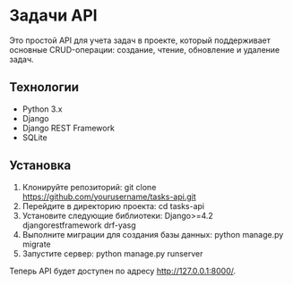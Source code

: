 # Задачи API

Это простой API для учета задач в проекте, который поддерживает основные CRUD-операции: создание, чтение, обновление и удаление задач.

## Технологии

- Python 3.x
- Django
- Django REST Framework
- SQLite

## Установка

1. Клонируйте репозиторий:
git clone https://github.com/yourusername/tasks-api.git
2. Перейдите в директорию проекта:
cd tasks-api
3. Установите следующие библиотеки:
Django>=4.2
djangorestframework
drf-yasg
4. Выполните миграции для создания базы данных:
python manage.py migrate
5. Запустите сервер:
python manage.py runserver

Теперь API будет доступен по адресу http://127.0.0.1:8000/.
